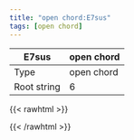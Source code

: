 ```yaml
---
title: "open chord:E7sus"
tags: [open chord]
---
```


|E7sus|open chord|
|---|---|
|Type|open chord|
|Root string|6|
{{< rawhtml >}}
<div class="container"></div>
<script>
const selector = '#container';
const chord = new ChordBox(selector);
chord.draw((new String("020200")));
</script>
{{< /rawhtml >}}

